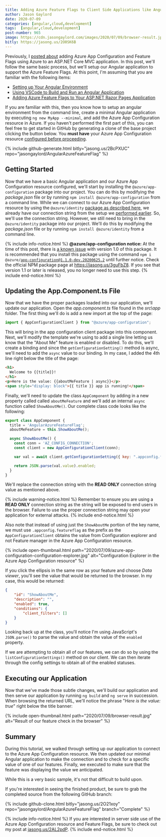 ```yaml
---
title: Adding Azure Feature Flags to Client Side Applications like Angular
author: Jason Gaylord
date: 2020-07-09
categories: [angular,cloud,development]
tags:  [angular,cloud,development]
post-number: 965
image: https://cdn.jasongaylord.com/images/2020/07/09/browser-result.jpg
bitly: https://jasong.us/2O0SK6B
---
```


Previously, I [posted about](https://jasong.us/2AL2pdP) adding Azure App Configuration and Feature Flags using Azure to an ASP.NET Core MVC application. In this post, we'll follow the same basic process, but we'll setup our Angular application to support the Azure Feature Flags. At this point, I'm assuming that you are familiar with the following items:

* [Setting up Your Angular Environment](https://jasong.us/351w65D)
* [Using VSCode to Build and Run an Angular Application](https://jasong.us/2S1v7Nz)
* [Adding Azure Feature Flags to Your ASP.NET Razor Pages Application](https://jasong.us/2AL2pdP)

If you are familiar with this, then you know how to setup an angular environment from the command line, create a minimal Angular application by executing `ng new MyApp --minimal`, and add the Azure App Configuration resource in Azure. If you haven't performed the first part of this, you can feel free to  get started in GitHub by generating a clone of the base project clicking the button below. You **must have** your Azure App Configuration resource [configured before proceeding](https://jasong.us/2AL2pdP#adding-the-azure-app-configuration-resource).

{% include github-generate.html bitly="jasong.us/2BcPXUC" repo="jasongaylord/AngularAzureFeatureFlag" %}

## Getting Started
Now that we have a basic Angular application and our Azure App Configuration resource configured, we'll start by installing the `@azure/app-configuration` package into our project. You can do this by modifying the _package.json_ file or by running `npm install @azure/app-configuration` from a command line. While we can connect to our Azure App Configuration resource by using the `@azure/identity` [package as described here](https://jasong.us/3dbAyB2), we already have our connection string from the setup we [performed earlier](https://jasong.us/2AL2pdP#adding-the-azure-app-configuration-resource). So, we'll use the connection string. However, we still need to bring in the `@azure/identity` package into our project. We'll do this by modifying the _package.json_ file or by running `npm install @azure/identity` from a command line.

{% include info-notice.html %}
<strong>@azure/app-configuration notice:</strong> At the time of this post, there is <a href="https://jasong.us/38bjkD0">a known issue</a> with version 1.0 of this package. It is recommended that you install this package using the command <code class="highlighter-rouge">npm i @azure/app-configuration@1.1.0-dev.20200625.2</code> until further notice. Check the official NPM package page at <a href="https://jasong.us/3guFbZ8">https://jasong.us/3guFbZ8</a>. If you see that version 1.1 or later is released, you no longer need to use this step.
{% include end-notice.html %}

## Updating the App.Component.ts File
Now that we have the proper packages loaded into our application, we'll update our application. Open the _app.component.ts_ file found in the _src\app_ folder. The first thing we'll do is add a new import at the top of the page:

```js
import { AppConfigurationClient } from "@azure/app-configuration";
```

This will bring in the app configuration client package into this component. Next, we'll modify the template we're using to add a single line letting us know that the "About Me" feature is enabled or disabled. To do this, we'll create a binding and since the `getConfigurationSetting()` method is async, we'll need to add the `async` value to our binding. In my case, I added the 4th line right below the title of the page:

```html
<h1>
  Welcome to {{title}}!
</h1>
<p>Here is the value: {{aboutMeFeature | async}}</p>
<span style="display: block">{{ title }} app is running!</span>
```

Finally, we'll need to update the class `AppComponent` by adding in a new property called called `aboutMeFeature` and we'll add an internal `async` function called `ShowAboutMe()`. Our complete class code looks like the following:

```js
export class AppComponent {
  title = 'AngularAzureFeatureFlag';
  aboutMeFeature = this.ShowAboutMe();

  async ShowAboutMe() {
    const conn = 'AZ_CONFIG_CONNECTION';
    const client = new AppConfigurationClient(conn);

    var val = await client.getConfigurationSetting({ key: ".appconfig.featureflag/ShowAboutMe" });

    return JSON.parse(val.value).enabled;
  }
}
```

We'll replace the connection string with the **READ ONLY** connection string value as mentioned above. 

{% include warning-notice.html %}
Remember to ensure you are using a **READ ONLY** connection string as the string will be exposed to end users in the browser. Failure to use the proper connection string may open your application for external attacks.
{% include end-notice.html %}

Also note that instead of using just the `ShowAboutMe` portion of the key name, we must use `.appconfig.featureflag` as the prefix as the `AppConfigurationClient` obtains the value from Configuration explorer and not Feature manager in the Azure App Configuration resource. 

{% include open-thumbnail.html path="2020/07/09/azure-app-configuration-configuration-explorer.jpg" alt="Configuration Explorer in the Azure App Configuration resource" %}

If you click the ellipsis in the same row as your feature and choose _Data viewer_, you'll see the value that would be returned to the browser. In my case, this would be returned:

```json
{
	"id": "ShowAboutMe",
	"description": "",
	"enabled": true,
	"conditions": {
		"client_filters": []
	}
}
```

Looking back up at the class, you'll notice I'm using JavaScript's `JSON.parse()` to parse the value and obtain the value of the `enabled` property. 

If we are attempting to obtain all of our features, we can do so by using the `listConfigurationSettings()` method on our client. We can then iterate through the config settings to obtain all of the enabled statuses. 

## Executing our Application
Now that we've made those subtle changes, we'll build our application and then serve our application by running `ng build` and `ng serve` in succession. When browsing the returned URL, we'll notice the phrase "_Here is the value: true_" right below the title banner:

{% include open-thumbnail.html path="2020/07/09/browser-result.jpg" alt="Result of our feature check in the browser" %}

## Summary
During this tutorial, we walked through setting up our application to connect to the Azure App Configuration resource. We then updated our minimal Angular application to make the connection and to check for a specific value of one of our features. Finally, we executed to make sure that the feature was displaying the value we anticipated.

While this is a very basic sample, it's not that difficult to build upon.

If you're interested in seeing the finished product, be sure to grab the completed source from the following GitHub branch:

{% include github-clone.html bitly="jasong.us/2O21xoy" repo="jasongaylord/AngularAzureFeatureFlag" branch="Complete" %}

{% include info-notice.html %}
If you are interested in server side use of the Azure App Configuration resource and Feature Flags, be sure to check out my post at <a href="https://jasong.us/2AL2pdP">jasong.us/2AL2pdP</a>.
{% include end-notice.html %}